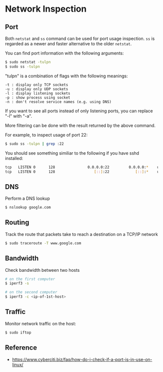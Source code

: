 # Network Inspection

## Port

Both `netstat` and `ss` command can be used for port usage inspection. `ss` is regarded as a newer and faster alternative to the older `netstat`. 

You can find port information with the following arguments:

```bash
$ sudo netstat -tulpn
$ sudo ss -tulpn
```

"tulpn" is a combination of flags with the following meanings:

    -t : display only TCP sockets
    -u : display only UDP sockets
    -l : display listening sockets
    -p : show process using socket
    -n : don't resolve service names (e.g. using DNS)

If you want to see all ports instead of only listening ports, you can replace "-l" with "-a".

More filtering can be done with the result returned by the above command. 

For example, to inspect usage of port 22:

```bash
$ sudo ss -tulpn | grep :22
```

You should see something similiar to the following if you have sshd installed:

```bash
tcp   LISTEN 0      128               0.0.0.0:22         0.0.0.0:*    users:(("sshd",pid=1638,fd=3))            
tcp   LISTEN 0      128                  [::]:22            [::]:*    users:(("sshd",pid=1638,fd=4))
```

## DNS

Perform a DNS lookup

```bash
$ nslookup google.com    
```

## Routing

Track the route that packets take to reach a destination on a TCP/IP network

```bash
$ sudo traceroute -T www.google.com
```

## Bandwidth

Check bandwidth between two hosts

```bash
# on the first computer
$ iperf3 -s

# on the second computer
$ iperf3 -c <ip-of-1st-host>
```

## Traffic

Monitor network traffic on the host:

```bash
$ sudo iftop
```

## Reference

* https://www.cyberciti.biz/faq/how-do-i-check-if-a-port-is-in-use-on-linux/